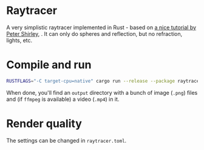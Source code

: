 # Raytracer

A very simplistic raytracer implemented in Rust - based on [a nice tutorial by Peter Shirley](https://raytracing.github.io/books/RayTracingInOneWeekend.html), .
It can only do spheres and reflection, but no refraction, lights, etc.

# Compile and run

```bash
RUSTFLAGS="-C target-cpu=native" cargo run --release --package raytracer --bin main
```

When done, you'll find an `output` directory with a bunch of image (`.png`) files and (if `ffmpeg` is available) a video (`.mp4`) in it.

# Render quality

The settings can be changed in `raytracer.toml`.
